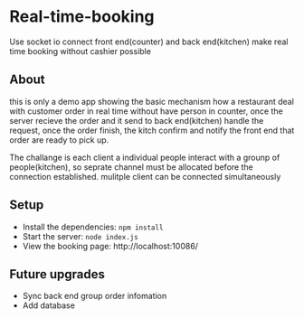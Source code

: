 # Real-time-booking
Use socket io connect front end(counter) and back end(kitchen) make real time booking without cashier possible

## About
this is only a demo app showing the basic mechanism how a restaurant deal with customer order in real time without have person in counter, once the server recieve the order and it send to back end(kitchen) handle the request, once the order finish, the kitch confirm and notify the front end that order are ready to pick up.

The challange is each client a individual people interact with a grounp of people(kitchen), so seprate channel must be allocated before the connection established. mulitple client can be connected simultaneously 

## Setup
* Install the dependencies:  ```npm install```
* Start the server:  ```node index.js```
* View the booking page: http://localhost:10086/

## Future upgrades
* Sync back end group order infomation 
* Add database
